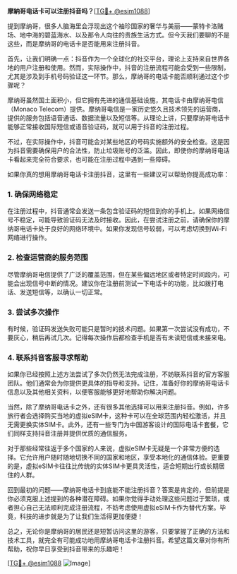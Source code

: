 **摩納哥电话卡可以注册抖音吗？**[[TG💪+ @esim1088](https://t.me/s/esim1088)]

提到摩纳哥，很多人脑海里会浮现出这个袖珍国家的奢华与美丽——蒙特卡洛赌场、地中海的碧蓝海水、以及那令人向往的贵族生活方式。但今天我们要聊的不是这些，而是摩纳哥的电话卡是否能用来注册抖音。

首先，让我们明确一点：抖音作为一个全球化的社交平台，理论上支持来自世界各地的用户注册和使用。然而，实际操作中，抖音的注册流程可能会受到一些限制，尤其是涉及到手机号码验证这一环节。那么，摩纳哥的电话卡能否顺利通过这个步骤呢？

摩纳哥虽然国土面积小，但它拥有先进的通信基础设施，其电话卡由摩纳哥电信（Monaco Telecom）提供。摩纳哥电信是一家历史悠久且技术领先的运营商，提供的服务包括语音通话、数据流量以及短信等。从理论上讲，只要摩纳哥电话卡能够正常接收国际短信或语音验证码，就可以用于抖音的注册过程。

不过，在实际操作中，抖音可能会对某些地区的号码实施额外的安全检查。这是因为抖音需要确保用户的合法性，防止垃圾账号的泛滥。因此，即使你的摩纳哥电话卡看起来完全符合要求，也可能在注册过程中遇到一些障碍。

如果你真的想用摩纳哥电话卡注册抖音，这里有一些建议可以帮助你提高成功率：

### **1. 确保网络稳定**
在注册过程中，抖音通常会发送一条包含验证码的短信到你的手机上。如果网络信号不稳定，可能导致验证码无法及时接收。因此，在尝试注册之前，请确保你的摩纳哥电话卡处于良好的网络环境中。如果你发现信号较弱，可以考虑切换到Wi-Fi网络进行操作。

### **2. 检查运营商的服务范围**
尽管摩纳哥电信提供了广泛的覆盖范围，但在某些偏远地区或者特定时间段内，可能会出现信号中断的情况。建议你在注册前测试一下电话卡的功能，比如拨打电话、发送短信等，以确认一切正常。

### **3. 尝试多次操作**
有时候，验证码发送失败可能只是暂时的技术问题。如果第一次尝试没有成功，不要灰心，稍后再试几次。记得每次操作后都检查手机是否有未读短信或未接来电。

### **4. 联系抖音客服寻求帮助**
如果你已经按照上述方法尝试了多次仍然无法完成注册，不妨联系抖音的官方客服团队。他们通常会为你提供更具体的指导和支持。记住，准备好你的摩纳哥电话卡信息以及其他相关资料，以便客服能够更好地帮助你解决问题。

当然，除了摩纳哥电话卡之外，还有很多其他选择可以用来注册抖音。例如，许多旅行者会选择购买当地的虚拟eSIM卡，这种卡可以在全球范围内轻松激活，并且无需更换实体SIM卡。此外，还有一些专门为中国游客设计的国际电话卡套餐，它们同样支持抖音注册并提供优质的通信服务。

对于那些经常往返于多个国家的人来说，虚拟eSIM卡无疑是一个非常方便的选择。它允许用户随时随地切换不同的国家和地区，享受本地化的通信体验。更重要的是，虚拟eSIM卡往往比传统的实体SIM卡更具灵活性，适合短期出行或长期居住的人群。

回到最初的问题——摩纳哥电话卡到底能不能注册抖音？答案是肯定的，但前提是你必须克服上述提到的各种潜在障碍。如果你觉得手动处理这些问题过于繁琐，或者担心自己无法顺利完成注册流程，不妨考虑使用虚拟eSIM卡作为替代方案。毕竟，科技的进步就是为了让我们生活得更加便捷！

总之，无论你是摩纳哥的居民还是短暂访问这里的游客，只要掌握了正确的方法和技术工具，就完全有可能成功地用摩纳哥电话卡注册抖音。希望这篇文章对你有所帮助，祝你早日享受到抖音带来的乐趣吧！

[[TG💪+ @esim1088](https://t.me/s/esim1088) ![Image](https://i.postimg.cc/4NQfJmqS/Snipaste-2025-05-13-00-14-12.png)]